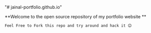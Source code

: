 "# jainal-portfolio.github.io" 


**Welcome to the open source repository of my portfolio website **

    Feel Free to Fork this repo and try around and hack it 😊
